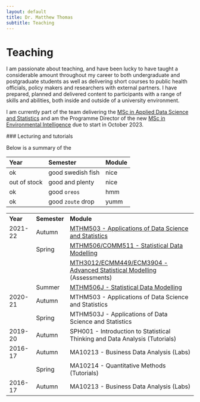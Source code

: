 ```yaml
---
layout: default
title: Dr. Matthew Thomas
subtitle: Teaching
---
```


# Teaching 

I am passionate about teaching, and have been lucky to have taught a considerable amount throughout my career to both undergraduate and postgraduate students as well as delivering short courses to public health officials, policy makers and researchers with external partners. I have prepared, planned and delivered content to participants with a range of skills and abilities, both inside and outside of a university environment. 

I am currently part of the team delivering the <a href = "https://www.exeter.ac.uk/postgraduate/taught/datascience/applieddatamsc/">MSc in Applied Data Science and Statistics</a> and am the Programme Director of the new <a href = "https://www.exeter.ac.uk/postgraduate/courses/datascience/envint/">MSc in Environmental Intelligence</a> due to start in October 2023. 

### Lecturing and tutorials

Below is a summary of the 

| Year        | Semester          | Module |
|:-------------|:------------------|:------|
| ok           | good swedish fish | nice  |
| out of stock | good and plenty   | nice  |
| ok           | good `oreos`      | hmm   |
| ok           | good `zoute` drop | yumm  |



 <table>
  <tr>
    <th style="text-align:left;">Year</th>
    <th style="text-align:left;">Semester</th> 
    <th style="text-align:left;">Module</th>
  </tr>
  <tr>
    <td style="text-align:left;">2021-22</td>
    <td style="text-align:left;">Autumn</td> 
    <td style="text-align:left;"><a href = "https://intranet.exeter.ac.uk/emps/studentinfo/subjects/mathematics/modules/2021/index.php/?moduleCode=MTHM503">MTHM503 - Applications of Data Science and Statistics</a></td>
  </tr>
  <tr>
    <td style="text-align:left;"></td>
    <td style="text-align:left;">Spring</td> 
    <td style="text-align:left;"><a href = "https://intranet.exeter.ac.uk/emps/studentinfo/subjects/mathematics/modules/2021/index.php/?moduleCode=MTHM506">MTHM506/COMM511 - Statistical Data Modelling</a></td>
  </tr>
  <tr>
    <td style="text-align:left;"></td>
    <td style="text-align:left;"></td> 
    <td style="text-align:left;"><a href="https://intranet.exeter.ac.uk/emps/studentinfo/subjects/mathematics/modules/2020/index.php/?moduleCode=MTH3012">MTH3012/ECMM449/ECM3904 - Advanced Statistical Modelling</a> (Assessments)</td>
  </tr>
  <tr>
    <td style="text-align:left;"></td>
    <td style="text-align:left;">Summer</td> 
    <td style="text-align:left;"><a href = "https://intranet.exeter.ac.uk/emps/studentinfo/subjects/mathematics/modules/2021/index.php/?moduleCode=MTHM506">MTHM506J - Statistical Data Modelling</a></td>
  </tr>
  <tr>
    <td style="text-align:left;">2020-21</td>
    <td style="text-align:left;">Autumn</td> 
    <td style="text-align:left;">MTHM503 - Applications of Data Science and Statistics </td>
  </tr>
  <tr>
    <td style="text-align:left;"></td>
    <td style="text-align:left;">Spring</td> 
    <td style="text-align:left;">MTHM503J - Applications of Data Science and Statistics </td>
  </tr>
  <tr>
    <td style="text-align:left;">2019-20</td>
    <td style="text-align:left;">Autumn</td> 
    <td style="text-align:left;">SPH001 - Introduction to Statistical Thinking and Data Analysis (Tutorials) </td>
  </tr>
  <tr>
    <td style="text-align:left;">2016-17</td>
    <td style="text-align:left;">Autumn</td> 
    <td style="text-align:left;">MA10213 - Business Data Analysis (Labs) </td>
  </tr>
  <tr>
    <td style="text-align:left;"></td>
    <td style="text-align:left;">Spring</td> 
    <td style="text-align:left;">MA10214 - Quantitative Methods (Tutorials) </td>
  </tr>
  <tr>
    <td style="text-align:left;">2016-17</td>
    <td style="text-align:left;">Autumn</td> 
    <td style="text-align:left;">MA10213 - Business Data Analysis (Labs) </td>
  </tr>
</table>






